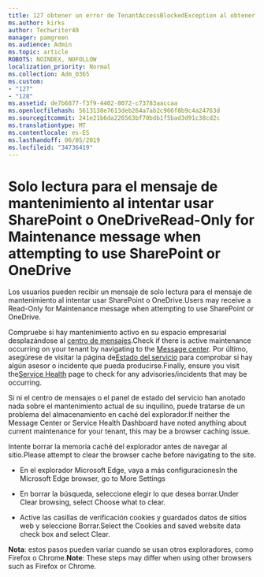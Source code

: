 ```yaml
---
title: 127 obtener un error de TenantAccessBlockedException al obtener acceso al correo electrónico
ms.author: kirks
author: Techwriter40
manager: pamgreen
ms.audience: Admin
ms.topic: article
ROBOTS: NOINDEX, NOFOLLOW
localization_priority: Normal
ms.collection: Adm_O365
ms.custom:
- "127"
- "128"
ms.assetid: de7b6877-f3f9-4402-8072-c73783aaccaa
ms.openlocfilehash: 5613138e7613deb264a7ab2c966f8b9c4a24763d
ms.sourcegitcommit: 241e21b6da226563bf70bdb1f5bad3d91c38cd2c
ms.translationtype: MT
ms.contentlocale: es-ES
ms.lasthandoff: 06/05/2019
ms.locfileid: "34736419"
---
```

# <a name="read-only-for-maintenance-message-when-attempting-to-use-sharepoint-or-onedrive"></a><span data-ttu-id="0a8cd-102">Solo lectura para el mensaje de mantenimiento al intentar usar SharePoint o OneDrive</span><span class="sxs-lookup"><span data-stu-id="0a8cd-102">Read-Only for Maintenance message when attempting to use SharePoint or OneDrive</span></span>

<span data-ttu-id="0a8cd-103">Los usuarios pueden recibir un mensaje de solo lectura para el mensaje de mantenimiento al intentar usar SharePoint o OneDrive.</span><span class="sxs-lookup"><span data-stu-id="0a8cd-103">Users may receive a Read-Only for Maintenance message when attempting to use SharePoint or OneDrive.</span></span>

<span data-ttu-id="0a8cd-104">Compruebe si hay mantenimiento activo en su espacio empresarial desplazándose al [centro de mensajes](https://portal.office.com/adminportal/home#/MessageCenter).</span><span class="sxs-lookup"><span data-stu-id="0a8cd-104">Check if there is active maintenance occurring on your tenant by navigating to the [Message center](https://portal.office.com/adminportal/home#/MessageCenter).</span></span> <span data-ttu-id="0a8cd-105">Por último, asegúrese de visitar la página de[Estado del servicio](https://portal.office.com/adminportal/home#/servicehealth) para comprobar si hay algún asesor o incidente que pueda producirse.</span><span class="sxs-lookup"><span data-stu-id="0a8cd-105">Finally, ensure you visit the[Service Health](https://portal.office.com/adminportal/home#/servicehealth) page to check for any advisories/incidents that may be occurring.</span></span>

<span data-ttu-id="0a8cd-106">Si ni el centro de mensajes o el panel de estado del servicio han anotado nada sobre el mantenimiento actual de su inquilino, puede tratarse de un problema del almacenamiento en caché del explorador.</span><span class="sxs-lookup"><span data-stu-id="0a8cd-106">If neither the Message Center or Service Health Dashboard have noted anything about current maintenance for your tenant, this may be a browser caching issue.</span></span>

<span data-ttu-id="0a8cd-107">Intente borrar la memoria caché del explorador antes de navegar al sitio.</span><span class="sxs-lookup"><span data-stu-id="0a8cd-107">Please attempt to clear the browser cache before navigating to the site.</span></span>

- <span data-ttu-id="0a8cd-108">En el explorador Microsoft Edge, vaya a más configuraciones</span><span class="sxs-lookup"><span data-stu-id="0a8cd-108">In the Microsoft Edge browser, go to More  Settings</span></span>

- <span data-ttu-id="0a8cd-109">En borrar la búsqueda, seleccione elegir lo que desea borrar.</span><span class="sxs-lookup"><span data-stu-id="0a8cd-109">Under Clear browsing, select Choose what to clear.</span></span>
- <span data-ttu-id="0a8cd-110">Active las casillas de verificación cookies y guardados datos de sitios web y seleccione Borrar.</span><span class="sxs-lookup"><span data-stu-id="0a8cd-110">Select the Cookies and saved website data check box and select Clear.</span></span>

<span data-ttu-id="0a8cd-111">**Nota**: estos pasos pueden variar cuando se usan otros exploradores, como Firefox o Chrome.</span><span class="sxs-lookup"><span data-stu-id="0a8cd-111">**Note**: These steps may differ when using other browsers such as Firefox or Chrome.</span></span>

